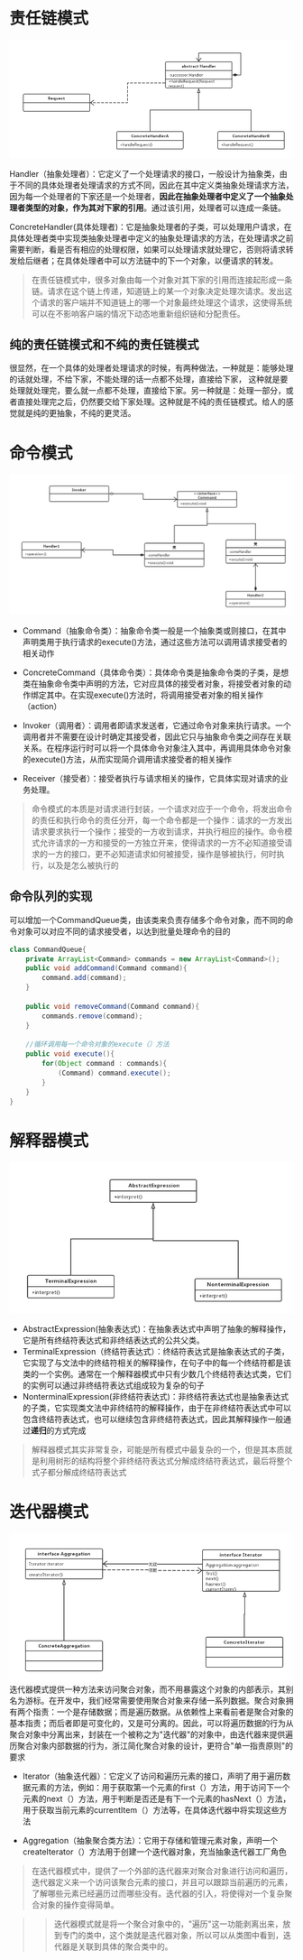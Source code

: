 # 责任链模式
![责任链模式类图](img/责任链模式.jpg)

Handler（抽象处理者）：它定义了一个处理请求的接口，一般设计为抽象类，由于不同的具体处理者处理请求的方式不同，因此在其中定义类抽象处理请求方法，因为每一个处理者的下家还是一个处理者，**因此在抽象处理者中定义了一个抽象处理者类型的对象，作为其对下家的引用**。通过该引用，处理者可以连成一条链。

ConcreteHandler(具体处理者)：它是抽象处理者的子类，可以处理用户请求，在具体处理者类中实现类抽象处理者中定义的抽象处理请求的方法，在处理请求之前需要判断，看是否有相应的处理权限，如果可以处理请求就处理它，否则将请求转发给后继者；在具体处理者中可以方法链中的下一个对象，以便请求的转发。

> 在责任链模式中，很多对象由每一个对象对其下家的引用而连接起形成一条链。请求在这个链上传递，知道链上的某一个对象决定处理次请求。发出这个请求的客户端并不知道链上的哪一个对象最终处理这个请求，这使得系统可以在不影响客户端的情况下动态地重新组织链和分配责任。

## 纯的责任链模式和不纯的责任链模式
很显然，在一个具体的处理者处理请求的时候，有两种做法，一种就是：能够处理的话就处理，不给下家，不能处理的话一点都不处理，直接给下家，
这种就是要处理就处理完，要么就一点都不处理，直接给下家。另一种就是：处理一部分，或者直接处理完之后，仍然要交给下家处理。这种就是不纯的责任链模式。给人的感觉就是纯的更抽象，不纯的更灵活。

# 命令模式
![命令模式类图](img/命令模式类图.jpg)
* Command（抽象命令类）：抽象命令类一般是一个抽象类或则接口，在其中声明类用于执行请求的execute()方法，通过这些方法可以调用请求接受者的相关动作

* ConcreteCommand（具体命令类）：具体命令类是抽象命令类的子类，是想类在抽象命令类中声明的方法，它对应具体的接受者对象，将接受者对象的动作绑定其中。在实现execute()方法时，将调用接受者对象的相关操作（action）

* Invoker（调用者）：调用者即请求发送者，它通过命令对象来执行请求。一个调用者并不需要在设计时确定其接受者，因此它只与抽象命令类之间存在关联关系。在程序运行时可以将一个具体命令对象注入其中，再调用具体命令对象的execute()方法，从而实现简介调用请求接受者的相关操作

* Receiver（接受者）：接受者执行与请求相关的操作，它具体实现对请求的业务处理。

> 命令模式的本质是对请求进行封装，一个请求对应于一个命令，将发出命令的责任和执行命令的责任分开，每一个命令都是一个操作：请求的一方发出请求要求执行一个操作；接受的一方收到请求，并执行相应的操作。命令模式允许请求的一方和接受的一方独立开来，使得请求的一方不必知道接受请求的一方的接口，更不必知道请求如何被接受，操作是够被执行，何时执行，以及是怎么被执行的

## 命令队列的实现
可以增加一个CommandQueue类，由该类来负责存储多个命令对象，而不同的命令对象可以对应不同的请求接受者，以达到批量处理命令的目的
```java
class CommandQueue{
    private ArrayList<Command> commands = new ArrayList<Command>();
    public void addCommand(Command command){
        command.add(command);
    }
    
    public void removeCommand(Command command){
        commands.remove(command);
    }
    
    //循环调用每一个命令对象的execute（）方法
    public void execute(){
        for(Object command : commands){
            (Command) command.execute();
        }
    }
}
```

# 解释器模式
![解释器模式类图](img/解释器模式类图.jpg)
* AbstractExpression(抽象表达式)：在抽象表达式中声明了抽象的解释操作，它是所有终结符表达式和非终结表达式的公共父类。
* TerminalExpression（终结符表达式）：终结符表达式是抽象表达式的子类，它实现了与文法中的终结符相关的解释操作，在句子中的每一个终结符都是该类的一个实例。通常在一个解释器模式中只有少数几个终结符表达式类，它们的实例可以通过非终结符表达式组成较为复杂的句子
* NonterminalExpression(非终结符表达式)：非终结符表达式也是抽象表达式的子类，它实现类文法中非终结符的解释操作，由于在非终结符表达式中可以包含终结符表达式，也可以继续包含非终结符表达式，因此其解释操作一般通过**递归**的方式完成

> 解释器模式其实非常复杂，可能是所有模式中最复杂的一个，但是其本质就是利用树形的结构将整个非终结符表达式分解成终结符表达式，最后将整个式子都分解成终结符表达式

# 迭代器模式
![迭代器模式类图](img/迭代器模式类图.jpg)
迭代器模式提供一种方法来访问聚合对象，而不用暴露这个对象的内部表示，其别名为游标。在开发中，我们经常需要使用聚合对象来存储一系列数据。聚合对象拥有两个指责：一个是存储数据；而是遍历数据。从依赖性上来看前者是聚合对象的基本指责；而后者即是可变化的，又是可分离的。因此，可以将遍历数据的行为从聚合对象中分离出来，封装在一个被称之为"迭代器"的对象中，由迭代器来提供遍历聚合对象内部数据的行为，浙江简化聚合对象的设计，更符合"单一指责原则"的要求

* Iterator（抽象迭代器）：它定义了访问和遍历元素的接口，声明了用于遍历数据元素的方法，例如：用于获取第一个元素的first（）方法，用于访问下一个元素的next（）方法，用于判断是否还是有下一个元素的hasNext（）方法，用于获取当前元素的currentItem（）方法等，在具体迭代器中将实现这些方法

* Aggregation（抽象聚合类方法）：它用于存储和管理元素对象，声明一个createIterator（）方法用于创建一个迭代器对象，充当抽象迭代器工厂角色

> 在迭代器模式中，提供了一个外部的迭代器来对聚合对象进行访问和遍历，迭代器定义来一个访问该聚合元素的接口，并且可以跟踪当前遍历的元素，了解哪些元素已经遍历过而哪些没有。迭代器的引入，将使得对一个复杂聚合对象的操作变得简单。

>> 迭代器模式就是将一个聚合对象中的，"遍历"这一功能剥离出来，放到专门的类中，这个类就是迭代器对象，所以可以从类图中看到，迭代器是关联到具体的聚合类中的。
